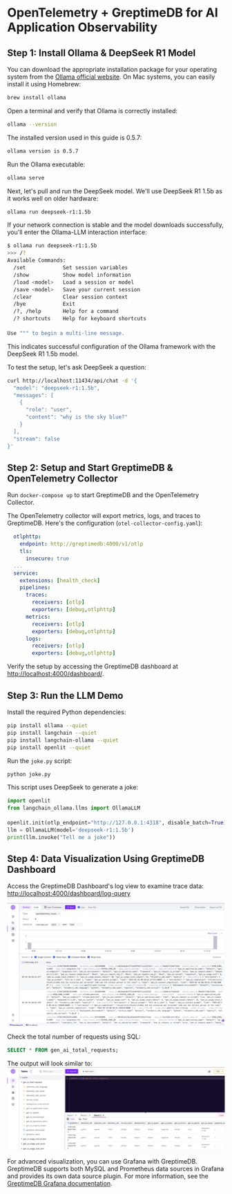 # OpenTelemetry + GreptimeDB for AI Application Observability

## Step 1: Install Ollama & DeepSeek R1 Model

You can download the appropriate installation package for your operating system from the [Ollama official website](https://ollama.com/download). On Mac systems, you can easily install it using Homebrew:
```bash
brew install ollama
```

Open a terminal and verify that Ollama is correctly installed:
```bash
ollama --version
```

The installed version used in this guide is 0.5.7:
```bash
ollama version is 0.5.7
```

Run the Ollama executable:
```bash
ollama serve
```

Next, let's pull and run the DeepSeek model. We'll use DeepSeek R1 1.5b as it works well on older hardware:
```bash
ollama run deepseek-r1:1.5b
```

If your network connection is stable and the model downloads successfully, you'll enter the Ollama-LLM interaction interface:
```bash
$ ollama run deepseek-r1:1.5b
>>> /?
Available Commands:
  /set            Set session variables
  /show           Show model information
  /load <model>   Load a session or model
  /save <model>   Save your current session
  /clear          Clear session context
  /bye            Exit
  /?, /help       Help for a command
  /? shortcuts    Help for keyboard shortcuts

Use """ to begin a multi-line message.
```

This indicates successful configuration of the Ollama framework with the DeepSeek R1 1.5b model.

To test the setup, let's ask DeepSeek a question:
```bash
curl http://localhost:11434/api/chat -d '{
  "model": "deepseek-r1:1.5b",
  "messages": [
    {
      "role": "user",
      "content": "why is the sky blue?"
    }
  ],
  "stream": false
}'
```

## Step 2: Setup and Start GreptimeDB & OpenTelemetry Collector

Run `docker-compose up` to start GreptimeDB and the OpenTelemetry Collector.

The OpenTelemetry collector will export metrics, logs, and traces to GreptimeDB.
Here's the configuration (`otel-collector-config.yaml`):
```yaml
  otlphttp:
    endpoint: http://greptimedb:4000/v1/otlp
    tls:
      insecure: true
  ...
  service:
    extensions: [health_check]
    pipelines:
      traces:
        receivers: [otlp]
        exporters: [debug,otlphttp]
      metrics:
        receivers: [otlp]
        exporters: [debug,otlphttp]
      logs:
        receivers: [otlp]
        exporters: [debug,otlphttp]
```

Verify the setup by accessing the GreptimeDB dashboard at [http://localhost:4000/dashboard/](http://localhost:4000/dashboard/).

## Step 3: Run the LLM Demo

Install the required Python dependencies:
```bash
pip install ollama --quiet
pip install langchain --quiet
pip install langchain-ollama --quiet
pip install openlit --quiet
```

Run the `joke.py` script:
```bash
python joke.py
```

This script uses DeepSeek to generate a joke:
```python
import openlit
from langchain_ollama.llms import OllamaLLM

openlit.init(otlp_endpoint="http://127.0.0.1:4318", disable_batch=True)
llm = OllamaLLM(model='deepseek-r1:1.5b')
print(llm.invoke("Tell me a joke"))
```

## Step 4: Data Visualization Using GreptimeDB Dashboard

Access the GreptimeDB Dashboard's log view to examine trace data: [http://localhost:4000/dashboard/log-query](http://localhost:4000/dashboard/log-query)

![Trace View](./images/trace.png)

Check the total number of requests using SQL:
```sql
SELECT * FROM gen_ai_total_requests;
```

The output will look similar to:
![SQL Results](./images/sql.png)

For advanced visualization, you can use Grafana with GreptimeDB. GreptimeDB supports both MySQL and Prometheus data sources in Grafana and provides its own data source plugin. For more information, see the [GreptimeDB Grafana documentation](https://docs.greptime.com/user-guide/integrations/grafana/).
